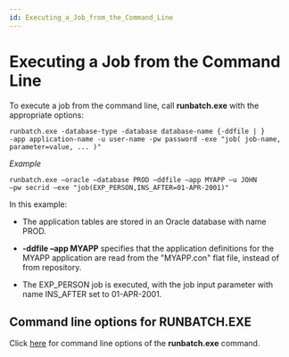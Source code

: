 ```yaml
---
id: Executing_a_Job_from_the_Command_Line
---
```


# Executing a Job from the Command Line

To execute a job from the command line, call **runbatch.exe** with the appropriate options:

```
runbatch.exe -database-type -database database-name {-ddfile | }
-app application-name -u user-name -pw password -exe "job( job-name, parameter=value, ... )"

```

*Example*

```
runbatch.exe –oracle –database PROD –ddfile –app MYAPP –u JOHN
–pw secrid –exe "job(EXP_PERSON,INS_AFTER=01-APR-2001)"

```

In this example:

- The application tables are stored in an Oracle database with name PROD.

- **-ddfile –app MYAPP** specifies that the application definitions for the MYAPP application are read from the "MYAPP.con" flat file, instead of from repository.

- The EXP_PERSON job is executed, with the job input parameter with name INS_AFTER set to 01-APR-2001.

## Command line options for RUNBATCH.EXE

Click [here](/USoft_for_administrators/USoft_command_line_syntax/runbatchexe.md) for command line options of the **runbatch.exe** command.